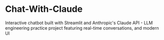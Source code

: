# Chat-With-Claude
Interactive chatbot built with Streamlit and Anthropic's Claude API - LLM engineering practice project featuring real-time conversations, and modern UI
